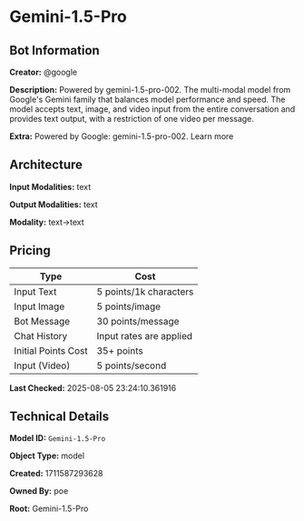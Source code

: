 # Gemini-1.5-Pro

## Bot Information

**Creator:** @google

**Description:** Powered by gemini-1.5-pro-002. The multi-modal model from Google's Gemini family that balances model performance and speed. The model accepts text, image, and video input from the entire conversation and provides text output, with a restriction of one video per message.

**Extra:** Powered by Google: gemini-1.5-pro-002. Learn more


## Architecture

**Input Modalities:** text

**Output Modalities:** text

**Modality:** text->text


## Pricing

| Type | Cost |
|------|------|
| Input Text | 5 points/1k characters |
| Input Image | 5 points/image |
| Bot Message | 30 points/message |
| Chat History | Input rates are applied |
| Initial Points Cost | 35+ points |
| Input (Video) | 5 points/second |

**Last Checked:** 2025-08-05 23:24:10.361916


## Technical Details

**Model ID:** `Gemini-1.5-Pro`

**Object Type:** model

**Created:** 1711587293628

**Owned By:** poe

**Root:** Gemini-1.5-Pro
